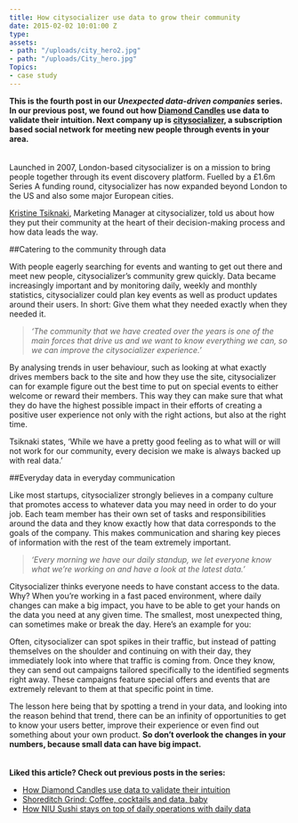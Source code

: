 ```yaml
---
title: How citysocializer use data to grow their community
date: 2015-02-02 10:01:00 Z
type: 
assets:
- path: "/uploads/city_hero2.jpg"
- path: "/uploads/City_hero.jpg"
Topics:
- case study
---
```


**This is the fourth post in our *Unexpected data-driven companies* series. In our previous post, we found out how [Diamond Candles](https://www.geckoboard.com/blog/how-diamond-candles-use-data-to-validate-their-intuition/) use data to validate their intuition. Next company up is [citysocializer](https://www.citysocializer.com/), a subscription based social network for meeting new people through events in your area.**
<br>
<br>
<br>
Launched in 2007, London-based citysocializer is on a mission to bring people together through its event discovery platform. Fuelled by a £1.6m Series A funding round, citysocializer has now expanded beyond London to the US and also some major European cities.

[Kristine Tsiknaki](https://twitter.com/darcrose22), Marketing Manager at citysocializer, told us about how they put their community at the heart of their decision-making process and how data leads the way.


##Catering to the community through data

With people eagerly searching for events and wanting to get out there and meet new people, citysocializer’s community grew quickly. Data became increasingly important and by monitoring daily, weekly and monthly statistics, citysocializer could plan key events as well as product updates around their users. In short: Give them what they needed exactly when they needed it.

>*‘The community that we have created over the years is one of the main forces that drive us and we want to know everything we can, so we can improve the citysocializer experience.’*

By analysing trends in user behaviour, such as looking at what exactly drives members back to the site and how they use the site, citysocializer can for example figure out the best time to put on special events to either welcome or reward their members. This way they can make sure that what they do have the highest possible impact in their efforts of creating a positive user experience not only with the right actions, but also at the right time.

Tsiknaki states, ‘While we have a pretty good feeling as to what will or will not work for our community, every decision we make is always backed up with real data.’

##Everyday data in everyday communication

Like most startups, citysocializer strongly believes in a company culture that promotes access to whatever data you may need in order to do your job. Each team member has their own set of tasks and responsibilities around the data and they know exactly how that data corresponds to the goals of the company. This makes communication and sharing key pieces of information with the rest of the team extremely important. 

>*‘Every morning we have our daily standup, we let everyone know what we’re working on and have a look at the latest data.’*

Citysocializer thinks everyone needs to have constant access to the data. Why? When you’re working in a fast paced environment, where daily changes can make a big impact, you have to be able to get your hands on the data you need at any given time. The smallest, most unexpected thing, can sometimes make or break the day. Here’s an example for you:

Often, citysocializer can spot spikes in their traffic, but instead of patting themselves on the shoulder and continuing on with their day, they immediately look into where that traffic is coming from. Once they know, they can send out campaigns tailored specifically to the identified segments right away. These campaigns feature special offers and events that are extremely relevant to them at that specific point in time.

The lesson here being that by spotting a trend in your data, and looking into the reason behind that trend, there can be an infinity of opportunities to get to know your users better, improve their experience or even find out something about your own product. **So don’t overlook the changes in your numbers, because small data can have big impact.**
<br>
<br>
<br>
**Liked this article? Check out previous posts in the series:**
- [How Diamond Candles use data to validate their intuition](https://www.geckoboard.com/blog/how-diamond-candles-use-data-to-validate-their-intuition/)
- [Shoreditch Grind: Coffee, cocktails and data, baby](https://www.geckoboard.com/blog/shoreditch-grind-coffee-cocktails-and-data-baby/)
- [How NIU Sushi stays on top of daily operations with daily data](https://www.geckoboard.com/blog/how-niu-sushi-stays-on-top-of-daily-operations-with-daily-data/)
